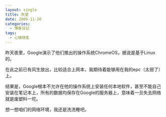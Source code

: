 ```yaml
---
layout: single
title: 失望
date: 2009-11-20
categories:
  - 博客日记
tags:
  - 心情随笔
---
```


昨天夜里，Google演示了他们推出的操作系统ChromeOS，据说是基于Linux的。

在此之前已有风生放出，比较适合上网本，我期待着能够用在我的epc（太弱了）上。

结果是，Google根本不允许在他的操作系统上安装任何本地软件，甚至不能自己安装在笔记本上，所有的数据均保存在Google的服务器上，意味着一旦失去网络就是废塑料一坨。

想一想咱们的网络环境，我还是洗洗睡吧。
